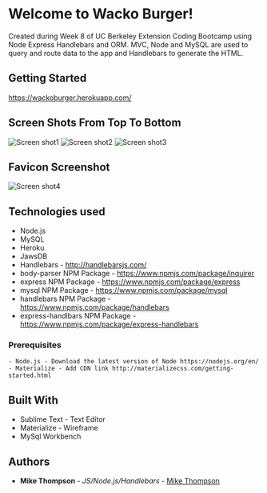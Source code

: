 # Welcome to Wacko Burger!

Created during Week 8 of UC Berkeley Extension Coding Bootcamp using Node Express Handlebars and ORM. MVC, Node and MySQL are used to query and route data to the app and Handlebars to generate the HTML.

## Getting Started
https://wackoburger.herokuapp.com/
## Screen Shots From Top To Bottom
![Screen shot1](images/burger1.jpg)
![Screen shot2](images/burger2.jpg)
![Screen shot3](images/burger3.jpg)

## Favicon Screenshot
![Screen shot4](images/favicon1.jpg)
## Technologies used
- Node.js
- MySQL
- Heroku
- JawsDB
- Handlebars - http://handlebarsjs.com/
- body-parser NPM Package - https://www.npmjs.com/package/inquirer
- express NPM Package - https://www.npmjs.com/package/express
- mysql NPM Package - https://www.npmjs.com/package/mysql
- handlebars NPM Package - https://www.npmjs.com/package/handlebars
- express-handlbars NPM Package - https://www.npmjs.com/package/express-handlebars

### Prerequisites

```
- Node.js - Download the latest version of Node https://nodejs.org/en/
- Materialize - Add CDN link http://materializecss.com/getting-started.html
```

## Built With

* Sublime Text - Text Editor
* Materialize - Wireframe
* MySql Workbench

## Authors

* **Mike Thompson** - *JS/Node.js/Handlebars* - [Mike Thompson](https://github.com/mict2000/burger)
